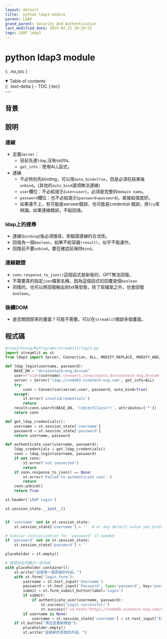 ```yaml
---
layout: default
title:  python ldap3 module
parent: LDAP
grand_parent: Security And Authentication
last_modified_date: 2025-02-21 20:29:52
tags: LDAP ldap3
---
```


#  python ldap3 module
{: .no_toc }

<details open markdown="block">
  <summary>
    Table of contents
  </summary>
  {: .text-delta }
- TOC
{:toc}
</details>
---

## 背景

## 說明

### 連線

- 定義`Server`：
  - 目前先連`ldap`,沒有ssl/tls、
  - `get_info`：使用ALL函式。
- 連線
  - 不必特別先binding，可以用`auto_bind=True`，但是必須在結束後`unbind`。(其他的`auto_bind`選項無法連線)
  - `user`欄位：不必給提示(`user=user`)，必須是完整的`domain name`。
  - `password`欄位：也不必給提示(`password=password`)，直接給值就好。
  - 如果連不上，有可能是serveer錯誤、也可能是credential 錯誤，用`try`來辨識。如果連線錯誤，不給回值。

### ldap上的搜尋

- 連線(`binding`)後必須搜尋，來驗證連線的合法性。
- 回值為一個`boolean`，如果不給容器`(result)`，似乎不能運作。
- 回復前不要`unbind`，要在確認前保持`bind`。

### 連線驗證

- `conn.response_to_json()`這個函式是新版的，GPT無法回復。
- 不需要真的指定`json`檔案名稱，因為這個函式的回覆是個`boolean`
- 同樣的，也可以將回復輸出到txt等型態，除了寫檔案之外，也會回復`boolean`。

### 後續DOM

- 是否關閉原來的畫面？可能不需要。可以在`streamlit`開啟多個畫面。

## 程式碼

```python
#/nas2/kuang/MyPrograms/streamlit/login.py
import streamlit as st
from ldap3 import Server, Connection, ALL, MODIFY_REPLACE, MODIFY_ADD, MODIFY_DELETE

def ldap_login(username, password):
    BASE_DN = "dc=sinotech-eng,dc=com"
    user=f"uid={username},cn=users,cn=accounts,dc=sinotech-eng,dc=com"
    server = Server('ldap://node03.sinotech-eng.com', get_info=ALL)
    try:
        conn = Connection(server,user, password, auto_bind=True)
    except:
        st.error('invalidCredentials')
        return
    result=conn.search(BASE_DN, '(objectClass=*)', attributes=['*'])
    return conn

def get_ldap_credentials():
    username = st.session_state['username']
    password = st.session_state['password']
    return username, password

def authenticate_user(username, password):
    ldap_credentials = get_ldap_credentials()
    conn = ldap_login(username, password)
    if not conn:
        st.error('not connected')
        return
    if conn.response_to_json() == None:
        st.error('Failed to authenticate user.')
        return
    conn.unbind()
    return True

st.header('LDAP Login')

st.session_state.__init__()


if 'username' not in st.session_state:
    st.session_state['username'] = ''  # or any default value you prefer

# Similar initialization for 'password' if needed
if 'password' not in st.session_state:
    st.session_state['password'] = ''

placeholder = st.empty()

# 使用佔位符顯示一些內容
with placeholder.container():
    st.write("這是第一個頁面的內容。")
    with st.form('login_form'):
        username = st.text_input('Username')
        password = st.text_input('Password', type='password', key='password')
        submit = st.form_submit_button(label='Login')
        if submit:
            if authenticate_user(username, password):
                st.success('Login successful!')
                st.success(f'<a href="https://node03.sinotech-eng.com/Sup.calendars/zh/" > 轉到新網址</a>')  # Redirect to dashboard
        if username is None:
            username = st.session_state['username'] = st.text_input("Enter your username")
    if st.button("清空並重新開始"):
        placeholder.empty()
        st.write("這是新的頁面的內容。")
```